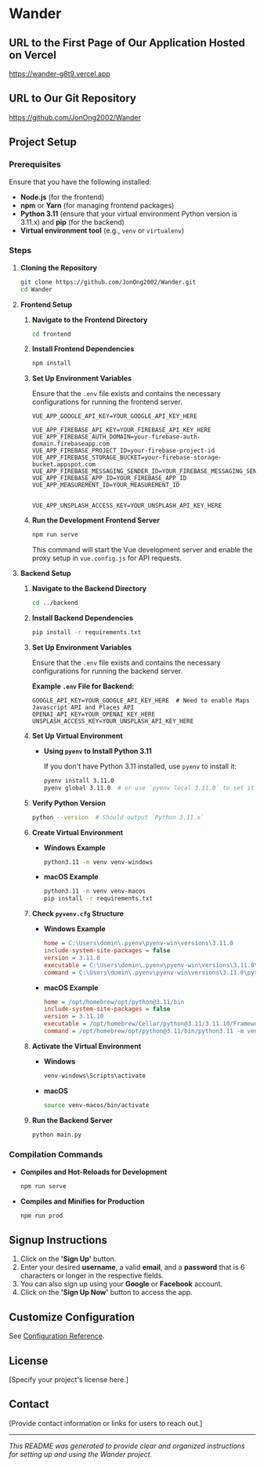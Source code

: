 # Wander

## URL to the First Page of Our Application Hosted on Vercel
https://wander-g8t9.vercel.app

## URL to Our Git Repository
https://github.com/JonOng2002/Wander

## Project Setup

### Prerequisites


Ensure that you have the following installed:

- **Node.js** (for the frontend)
- **npm** or **Yarn** (for managing frontend packages)
- **Python 3.11** (ensure that your virtual environment Python version is 3.11.x) and **pip** (for the backend)
- **Virtual environment tool** (e.g., `venv` or `virtualenv`)

### Steps

1. **Cloning the Repository**

    ```bash
    git clone https://github.com/JonOng2002/Wander.git
    cd Wander
    ```

2. **Frontend Setup**

    1. **Navigate to the Frontend Directory**

        ```bash
        cd frontend
        ```

    2. **Install Frontend Dependencies**

        ```bash
        npm install
        ```

    3. **Set Up Environment Variables**

        Ensure that the `.env` file exists and contains the necessary configurations for running the frontend server.

        ```env
        VUE_APP_GOOGLE_API_KEY=YOUR_GOOGLE_API_KEY_HERE

        VUE_APP_FIREBASE_API_KEY=YOUR_FIREBASE_API_KEY_HERE
        VUE_APP_FIREBASE_AUTH_DOMAIN=your-firebase-auth-domain.firebaseapp.com
        VUE_APP_FIREBASE_PROJECT_ID=your-firebase-project-id
        VUE_APP_FIREBASE_STORAGE_BUCKET=your-firebase-storage-bucket.appspot.com
        VUE_APP_FIREBASE_MESSAGING_SENDER_ID=YOUR_FIREBASE_MESSAGING_SENDER_ID
        VUE_APP_FIREBASE_APP_ID=YOUR_FIREBASE_APP_ID
        VUE_APP_MEASUREMENT_ID=YOUR_MEASUREMENT_ID

        
        VUE_APP_UNSPLASH_ACCESS_KEY=YOUR_UNSPLASH_API_KEY_HERE
        ```

    4. **Run the Development Frontend Server**

        ```bash
        npm run serve
        ```

        This command will start the Vue development server and enable the proxy setup in `vue.config.js` for API requests.

3. **Backend Setup**

    1. **Navigate to the Backend Directory**

        ```bash
        cd ../backend
        ```

    2. **Install Backend Dependencies**

        ```bash
        pip install -r requirements.txt
        ```

    3. **Set Up Environment Variables**

        Ensure that the `.env` file exists and contains the necessary configurations for running the backend server.

        **Example `.env` File for Backend:**

        ```env
        GOOGLE_API_KEY=YOUR_GOOGLE_API_KEY_HERE  # Need to enable Maps Javascript API and Places API
        OPENAI_API_KEY=YOUR_OPENAI_KEY_HERE
        UNSPLASH_ACCESS_KEY=YOUR_UNSPLASH_API_KEY_HERE
        ```

    4. **Set Up Virtual Environment**

        - **Using `pyenv` to Install Python 3.11**

            If you don't have Python 3.11 installed, use `pyenv` to install it:

            ```bash
            pyenv install 3.11.0
            pyenv global 3.11.0  # or use `pyenv local 3.11.0` to set it only for this project directory
            ```

    5. **Verify Python Version**

        ```bash
        python --version  # Should output `Python 3.11.x`
        ```

    6. **Create Virtual Environment**

        - **Windows Example**

            ```bash
            python3.11 -m venv venv-windows
            ```

        - **macOS Example**

            ```bash
            python3.11 -m venv venv-macos
            pip install -r requirements.txt
            ```

    7. **Check `pyvenv.cfg` Structure**

        - **Windows Example**

            ```cfg
            home = C:\Users\domin\.pyenv\pyenv-win\versions\3.11.0
            include-system-site-packages = false
            version = 3.11.0
            executable = C:\Users\domin\.pyenv\pyenv-win\versions\3.11.0\python.exe
            command = C:\Users\domin\.pyenv\pyenv-win\versions\3.11.0\python.exe -m venv C:\wamp64\www\WAD2_Project\WadProj\backend\venv
            ```

        - **macOS Example**

            ```cfg
            home = /opt/homebrew/opt/python@3.11/bin
            include-system-site-packages = false
            version = 3.11.10
            executable = /opt/homebrew/Cellar/python@3.11/3.11.10/Frameworks/Python.framework/Versions/3.11/bin/python3.11
            command = /opt/homebrew/opt/python@3.11/bin/python3.11 -m venv /Users/jonathanong/Wander/backend/venv-macos
            ```

    8. **Activate the Virtual Environment**

        - **Windows**

            ```bash
            venv-windows\Scripts\activate
            ```

        - **macOS**

            ```bash
            source venv-macos/bin/activate
            ```

    9. **Run the Backend Server**

        ```bash
        python main.py
        ```

### Compilation Commands

- **Compiles and Hot-Reloads for Development**

    ```bash
    npm run serve
    ```

- **Compiles and Minifies for Production**

    ```bash
    npm run prod
    ```

## Signup Instructions

1. Click on the **'Sign Up'** button.
2. Enter your desired **username**, a valid **email**, and a **password** that is 6 characters or longer in the respective fields.
3. You can also sign up using your **Google** or **Facebook** account.
4. Click on the **'Sign Up Now'** button to access the app.

## Customize Configuration

See [Configuration Reference](https://cli.vuejs.org/config/).

## License

[Specify your project's license here.]

## Contact

[Provide contact information or links for users to reach out.]

---

*This README was generated to provide clear and organized instructions for setting up and using the Wander project.*
